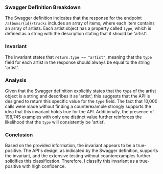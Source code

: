 ### Swagger Definition Breakdown
The Swagger definition indicates that the response for the endpoint `/albums/{id}/tracks` includes an array of items, where each item contains an array of artists. Each artist object has a property called `type`, which is defined as a string with the description stating that it should be 'artist'.

### Invariant
The invariant states that `return.type == "artist"`, meaning that the `type` field for each artist in the response should always be equal to the string 'artist'.

### Analysis
Given that the Swagger definition explicitly states that the `type` of the artist object is a string and describes it as 'artist', this suggests that the API is designed to return this specific value for the `type` field. The fact that 10,000 calls were made without finding a counterexample strongly supports the idea that this invariant holds true for the API. Additionally, the presence of 198,745 examples with only one distinct value further reinforces the likelihood that the `type` will consistently be 'artist'. 

### Conclusion
Based on the provided information, the invariant appears to be a true-positive. The API's design, as indicated by the Swagger definition, supports the invariant, and the extensive testing without counterexamples further solidifies this classification. Therefore, I classify this invariant as a true-positive with high confidence.
